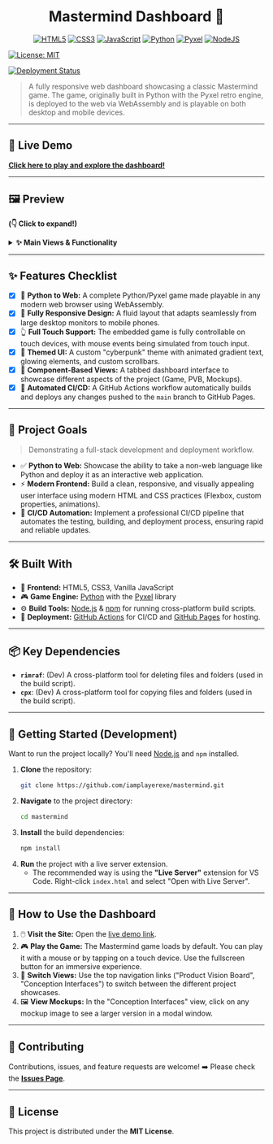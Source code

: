 <div align="center">

# Mastermind Dashboard 🧠

</div>

<p align="center">
  <!-- Tech Stack Badges -->
  <a href="https://developer.mozilla.org/en-US/docs/Web/Guide/HTML/HTML5"><img src="https://img.shields.io/badge/HTML5-%23E34F26.svg?style=for-the-badge&logo=html5&logoColor=white" alt="HTML5"></a>
  <a href="https://developer.mozilla.org/en-US/docs/Web/CSS"><img src="https://img.shields.io/badge/CSS3-%231572B6.svg?style=for-the-badge&logo=css3&logoColor=white" alt="CSS3"></a>
  <a href="https://developer.mozilla.org/en-US/docs/Web/JavaScript"><img src="https://img.shields.io/badge/JavaScript-%23F7DF1E.svg?style=for-the-badge&logo=javascript&logoColor=black" alt="JavaScript"></a>
  <a href="https://www.python.org"><img src="https://img.shields.io/badge/Python-3.x-%233776AB.svg?style=for-the-badge&logo=python&logoColor=white" alt="Python"></a>
  <a href="https://github.com/kitao/pyxel"><img src="https://img.shields.io/badge/Pyxel-Engine-%23FF6699.svg?style=for-the-badge" alt="Pyxel"></a>
  <!-- Deployment Badges -->
  <a href="https://nodejs.org/"><img src="https://img.shields.io/badge/Node.js-Build_Tool-%2343853D.svg?style=for-the-badge&logo=node.js&logoColor=white" alt="NodeJS"></a>
  
  <a href="https://opensource.org/licenses/MIT"><img src="https://img.shields.io/badge/License-MIT-yellow.svg?style=for-the-badge" alt="License: MIT"></a>
  
  <!-- MODIFICATION: This is the new, styled badge -->
  <a href="https://github.com/iamplayerexe/mastermind/actions/workflows/deploy.yml">
    <img src="https://img.shields.io/github/actions/workflow/status/iamplayerexe/mastermind/deploy.yml?branch=main&style=for-the-badge&label=Deployment&logo=githubactions&logoColor=white" alt="Deployment Status">
  </a> 
  
</p>

> A fully responsive web dashboard showcasing a classic Mastermind game. The game, originally built in Python with the Pyxel retro engine, is deployed to the web via WebAssembly and is playable on both desktop and mobile devices.

---

## 🚀 Live Demo

**[Click here to play and explore the dashboard!](https://iamplayerexe.github.io/mastermind/)**

---

## 🖼️ Preview

**(👇 Click to expand!)**

<details>
  <summary><strong>✨ Main Views & Functionality</strong></summary>
  <br/>
  <p align="center">
    <em>The Mastermind game, embedded and fully playable on desktop and mobile.</em>
    <br/>
    <img src="https://raw.githubusercontent.com/iamplayerexe/mastermind/main/mockup-game.jpeg" alt="Mastermind Game View" width="600"/>
    <br/><br/>
    <em>The Product Vision Board, displayed as responsive cards.</em>
    <br/><br/>
    <em>The Mockups section, with a fancy horizontal scroll on desktop and vertical stack on mobile.</em>
  </p>
</details>

---

## ✨ Features Checklist

-   [x] 🐍 **Python to Web:** A complete Python/Pyxel game made playable in any modern web browser using WebAssembly.
-   [x] 📱 **Fully Responsive Design:** A fluid layout that adapts seamlessly from large desktop monitors to mobile phones.
-   [x] 👆 **Full Touch Support:** The embedded game is fully controllable on touch devices, with mouse events being simulated from touch input.
-   [x] 💅 **Themed UI:** A custom "cyberpunk" theme with animated gradient text, glowing elements, and custom scrollbars.
-   [x] 🧩 **Component-Based Views:** A tabbed dashboard interface to showcase different aspects of the project (Game, PVB, Mockups).
-   [x] 🚀 **Automated CI/CD:** A GitHub Actions workflow automatically builds and deploys any changes pushed to the `main` branch to GitHub Pages.

---

## 🎯 Project Goals

> Demonstrating a full-stack development and deployment workflow.

*   ✅ **Python to Web:** Showcase the ability to take a non-web language like Python and deploy it as an interactive web application.
*   ⚡ **Modern Frontend:** Build a clean, responsive, and visually appealing user interface using modern HTML and CSS practices (Flexbox, custom properties, animations).
*   🤖 **CI/CD Automation:** Implement a professional CI/CD pipeline that automates the testing, building, and deployment process, ensuring rapid and reliable updates.

---

## 🛠️ Built With

*   🎨 **Frontend:** HTML5, CSS3, Vanilla JavaScript
*   🎮 **Game Engine:** [Python](https://www.python.org/) with the [Pyxel](https://github.com/kitao/pyxel) library
*   ⚙️ **Build Tools:** [Node.js](https://nodejs.org/) & [npm](https://www.npmjs.com/) for running cross-platform build scripts.
*   🚀 **Deployment:** [GitHub Actions](https://github.com/features/actions) for CI/CD and [GitHub Pages](https://pages.github.com/) for hosting.

---

## 📦 Key Dependencies

*   **`rimraf`**: (Dev) A cross-platform tool for deleting files and folders (used in the build script).
*   **`cpx`**: (Dev) A cross-platform tool for copying files and folders (used in the build script).

---

## 🚀 Getting Started (Development)

Want to run the project locally? You'll need [Node.js](https://nodejs.org/) and `npm` installed.

1.  **Clone** the repository:
    ```bash
    git clone https://github.com/iamplayerexe/mastermind.git
    ```
2.  **Navigate** to the project directory:
    ```bash
    cd mastermind
    ```
3.  **Install** the build dependencies:
    ```bash
    npm install
    ```
4.  **Run** the project with a live server extension.
    *   The recommended way is using the **"Live Server"** extension for VS Code. Right-click `index.html` and select "Open with Live Server".

---

## 📖 How to Use the Dashboard

1.  🖱️ **Visit the Site:** Open the [live demo link](https://iamplayerexe.github.io/mastermind/).
2.  🎮 **Play the Game:** The Mastermind game loads by default. You can play it with a mouse or by tapping on a touch device. Use the fullscreen button for an immersive experience.
3.  🧭 **Switch Views:** Use the top navigation links ("Product Vision Board", "Conception Interfaces") to switch between the different project showcases.
4.  🖼️ **View Mockups:** In the "Conception Interfaces" view, click on any mockup image to see a larger version in a modal window.

---

## 🤝 Contributing

Contributions, issues, and feature requests are welcome!
➡️ Please check the [**Issues Page**](https://github.com/iamplayerexe/mastermind/issues).

---

## 📜 License

This project is distributed under the **MIT License**.